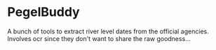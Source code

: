 # PegelBuddy

A bunch of tools to extract river level dates from the official agencies.
Involves ocr since they don't want to share the raw goodness...


